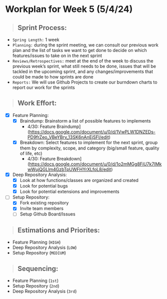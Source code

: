 # **Workplan for Week 5 (5/4/24)**

> ## **Sprint Process:**

- `Spring Length:` 1 week
- `Planning:` during the sprint meeting, we can consult our previous work plan and the list of tasks we want to get done to decide on which features/issues to take on in the next sprint
- `Reviews/Retrospectives:` meet at the end of the week to discuss the previous week’s sprint, what still needs to be done, issues that will be tackled in the upcoming sprint, and any changes/improvements that could be made to how sprints are done
- `Reports:` We will use Github Projects to create our burndown charts to report our work for the sprints

> ## **Work Effort:**

- [x] Feature Planning:
  - [x] Braindump: Brainstorm a list of possible features to implements  
    - 4/30: Feature Braindump](https://docs.google.com/document/u/0/d/1VwPLW1DNZEDs-PD9frZeo_VBeYBrv_13SK6nAnEjSFI/edit)
  - [x] Breakdown: Select features to implement for the next sprint, group them by complexity, scope, and category (big/small feature, quality of life, etc)
    - 4/30: Feature Breakdown](https://docs.google.com/document/u/0/d/1o2mMGg8FiU7k7IMkwWujQGLlm4GzbTpUWFHYrXLfoL8/edit)
- [x] Deep Repository Analysis:
  - [x] Look at how functions/classes are organized and created
  - [x] Look for potential bugs
  - [x] Look for potential extensions and improvements
- [ ] Setup Repository:
  - [x] Fork existing repository
  - [x] Invite team members
  - [ ] Setup Github Board/Issues

> ## **Estimations and Priorites:**
- Feature Planning (`HIGH`)
- Deep Repository Analysis (`LOW`)
- Setup Repository (`MEDIUM`)

> ## **Sequencing:**
- Feature Planning (`1st`)
- Setup Repository (`2nd`)
- Deep Repository Analysis (`3rd`)
